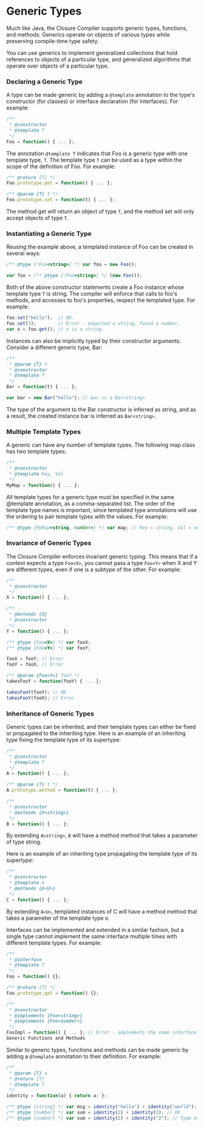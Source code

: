 # Generic Types

Much like Java, the Closure Compiler supports generic types, functions, and methods. Generics operate on objects of various types while preserving compile-time type safety.

You can use generics to implement generalized collections that hold references to objects of a particular type, and generalized algorithms that operate over objects of a particular type.

### Declaring a Generic Type

A type can be made generic by adding a `@template` annotation to the type's constructor (for classes) or interface declaration (for interfaces). For example:

```javascript
/**
 * @constructor
 * @template T
 */
Foo = function() { ... };
```

The annotation `@template T` indicates that Foo is a generic type with one template type, `T`. The template type `T` can be used as a type within the scope of the definition of Foo. For example:

```javascript
/** @return {T} */
Foo.prototype.get = function() { ... };

/** @param {T} t */
Foo.prototype.set = function(t) { ... };
```

The method get will return an object of type `T`, and the method set will only accept objects of type `T`.

### Instantiating a Generic Type

Reusing the example above, a templated instance of Foo can be created in several ways:

```javascript
/** @type {!Foo<string>} */ var foo = new Foo();

var foo = /** @type {!Foo<string>} */ (new Foo());
```

Both of the above constructor statements create a Foo instance whose template type `T` is string. The compiler will enforce that calls to foo's methods, and accesses to foo's properties, respect the templated type. For example:


```javascript
foo.set("hello");  // OK.
foo.set(3);        // Error - expected a string, found a number.
var x = foo.get(); // x is a string.
```

Instances can also be implicitly typed by their constructor arguments. Consider a different generic type, Bar:

```javascript
/**
 * @param {T} t
 * @constructor
 * @template T
 */
Bar = function(t) { ... };

var bar = new Bar("hello"); // bar is a Bar<string>
```

The type of the argument to the Bar constructor is inferred as string, and as a result, the created instance bar is inferred as `Bar<string>`.

### Multiple Template Types

A generic can have any number of template types. The following map class has two template types:

```javascript
/**
 * @constructor
 * @template Key, Val
 */
MyMap = function() { ... };
```

All template types for a generic type must be specified in the same @template annotation, as a comma-separated list. The order of the template type names is important, since templated type annotations will use the ordering to pair template types with the values. For example:

```javascript
/** @type {MyMap<string, number>} */ var map; // Key = string, Val = number.
```

### Invariance of Generic Types

The Closure Compiler enforces invariant generic typing. This means that if a context expects a type `Foo<X>`, you cannot pass a type `Foo<Y>` when X and Y are different types, even if one is a subtype of the other. For example:

```javascript
/**
 * @constructor
 */
X = function() { ... };

/**
 * @extends {X}
 * @constructor
 */
Y = function() { ... };

/** @type {Foo<X>} */ var fooX;
/** @type {Foo<Y>} */ var fooY;

fooX = fooY; // Error
fooY = fooX; // Error

/** @param {Foo<Y>} fooY */
takesFooY = function(fooY) { ... };

takesFooY(fooY); // OK.
takesFooY(fooX); // Error
```

### Inheritance of Generic Types

Generic types can be inherited, and their template types can either be fixed or propagated to the inheriting type. Here is an example of an inheriting type fixing the template type of its supertype:

```javascript
/**
 * @constructor
 * @template T
 */
A = function() { ... };

/** @param {T} t */
A.prototype.method = function(t) { ... };

/**
 * @constructor
 * @extends {A<string>}
 */
B = function() { ... };
```

By extending `A<string>`, `B` will have a method method that takes a parameter of type string.

Here is an example of an inheriting type propagating the template type of its supertype:


```javascript
/**
 * @constructor
 * @template U
 * @extends {A<U>}
 */
C = function() { ... };
```

By extending `A<U>`, templated instances of C will have a method method that takes a parameter of the template type `U`.

Interfaces can be implemented and extended in a similar fashion, but a single type cannot implement the same interface multiple times with different template types. For example:

```javascript
/**
 * @interface
 * @template T
 */
Foo = function() {};

/** @return {T} */
Foo.prototype.get = function() {};

/**
 * @constructor
 * @implements {Foo<string>}
 * @implements {Foo<number>}
 */
FooImpl = function() { ... }; // Error - implements the same interface twice
Generic Functions and Methods
```

Similar to generic types, functions and methods can be made generic by adding a `@template` annotation to their definition. For example:

```javascript
/**
 * @param {T} a
 * @return {T}
 * @template T
 */
identity = function(a) { return a; };

/** @type {string} */ var msg = identity("hello") + identity("world"); // OK
/** @type {number} */ var sum = identity(2) + identity(2); // OK
/** @type {number} */ var sum = identity(2) + identity("2"); // Type mismatch
```